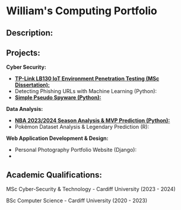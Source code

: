 # William's Computing Portfolio

## Description:

## Projects:

**Cyber Security:**

* [**TP-Link LB130 IoT Environment Penetration Testing (MSc Dissertation):**](https://github.com/wlshepherd/My_Portolio/blob/main/NBA_Data_Analysis_Project.ipynb)
* Detecting Phishing URLs with Machine Learning (Python):
* [**Simple Pseudo Spyware (Python):**](https://github.com/wlshepherd/My_Portolio/tree/main/Pseudo%20Spyware%20Side%20Project)

**Data Analysis:**

* [**NBA 2023/2024 Season Analysis & MVP Prediction (Python):**](https://github.com/wlshepherd/My_Portolio/blob/main/NBA_Data_Analysis_Project.ipynb)
* Pokémon Dataset Analysis & Legendary Prediction (R):


**Web Application Development & Design:**

* Personal Photography Portfolio Website (Django):
* 



## Academic Qualifications:
MSc Cyber-Security & Technology - Cardiff University (2023 - 2024)

BSc Computer Science - Cardiff University (2020 - 2023)



